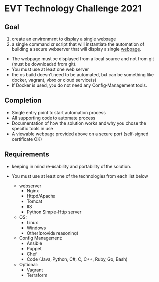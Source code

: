 # EVT Technology Challenge 2021

## Goal

1. create an environment to display a single webpage
2. a single command or script that will instantiate the automation of building a secure webserver that will display a single [webpage](https://bitbucket.org/bjgiller/evt-tech-challenge/raw/master/evt-web.html).

- The webpage must be displayed from a local-source and not from git (must be downloaded from git).
- You must use at least one web server
- the os build doesn't need to be automated, but can be something like docker, vagrant, vbox or cloud service(s)
- If Docker is used, you do not need any Config-Management tools.

## Completion

- Single entry point to start automation process
- All supporting code to automate process
- Documentation of how the solution works and why you chose the specific tools in use
- A viewable webpage provided above on a secure port (self-signed certificate OK)

## Requirements

- keeping in mind re-usability and portability of the solution.
- You must use at least one of the technologies from each list below

  - webserver
    - Nginx
    - Httpd/Apache
    - Tomcat
    - IIS
    - Python Simple-Http server
  - OS:
    - Linux
    - Windows
    - Other(provide reasoning)
  - Config Management:
    - Ansible
    - Puppet
    - Chef
    - Code (Java, Python, C#, C, C++, Ruby, Go, Bash)
  - Optional:
    - Vagrant
    - Terraform
